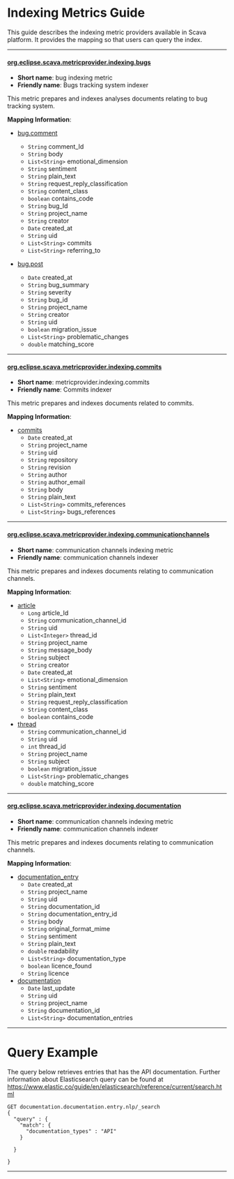 # Indexing Metrics Guide

This guide describes the indexing metric providers available in Scava platform. It provides the mapping so that users can query the index. 

------
#### [org.eclipse.scava.metricprovider.indexing.bugs](#org.eclipse.scava.metricprovider.indexing.bugs)
- **Short name**: bug indexing metric
- **Friendly name**: Bugs tracking system indexer

This metric prepares and indexes analyses documents relating to bug tracking system.

**Mapping Information**:

- <u>bug.comment</u>
	- `String`	comment_Id
	- `String`	body
	- `List<String>`	emotional_dimension
	- `String`	sentiment
	- `String`	plain_text
	- `String`	request_reply_classification
	- `String`	content_class
	- `boolean`	contains_code
	- `String`	bug_Id
	- `String`	project_name
	- `String`	creator
	- `Date`	created_at
	- `String`	uid
	- `List<String>`	commits
	- `List<String>`	referring_to

- <u>bug.post</u>
	- `Date`	created_at
	- `String`	bug_summary
	- `String`	severity
	- `String`	bug_id
	- `String`	project_name
	- `String`	creator
	- `String`	uid
	- `boolean`	migration_issue
	- `List<String>`		problematic_changes
	- `double`	matching_score

------
#### [org.eclipse.scava.metricprovider.indexing.commits](#org.eclipse.scava.metricprovider.indexing.commits)
- **Short name**: metricprovider.indexing.commits
- **Friendly name**: Commits indexer

This metric prepares and indexes documents related to commits.

**Mapping Information**:

- <u>commits</u>
	- `Date`	created_at
	- `String`	project_name
	- `String`	uid
	- `String`	repository
	- `String`	revision
	- `String`	author
	- `String`	author_email
	- `String`	body
	- `String`	plain_text
	- `List<String>`	commits_references
	- `List<String>`	bugs_references

------
#### [org.eclipse.scava.metricprovider.indexing.communicationchannels](#org.eclipse.scava.metricprovider.indexing.communicationchannels)
- **Short name**: communication channels indexing metric
- **Friendly name**: communication channels indexer

This metric prepares and indexes documents relating to communication channels.

**Mapping Information**:

- <u>article</u>
	- `Long`	article_Id
	- `String`	communication_channel_id
	- `String`	uid
	- `List<Integer>`	thread_id
	- `String`	project_name
	- `String`	message_body
	- `String`	subject
	- `String`	creator
	- `Date`	created_at
	- `List<String>`	emotional_dimension
	- `String`	sentiment
	- `String`	plain_text
	- `String`	request_reply_classification
	- `String`	content_class
	- `boolean`	contains_code
- <u>thread</u>
	- `String`	communication_channel_id
	- `String`	uid
	- `int`	thread_id
	- `String`	project_name
	- `String`	subject
	- `boolean`	migration_issue
	- `List<String>`	problematic_changes
	- `double`	matching_score

------
#### [org.eclipse.scava.metricprovider.indexing.documentation](#org.eclipse.scava.metricprovider.indexing.documentation)
- **Short name**: communication channels indexing metric
- **Friendly name**: communication channels indexer

This metric prepares and indexes documents relating to communication channels.

**Mapping Information**:

- <u>documentation_entry</u>
	- `Date`	created_at
	- `String`	project_name
	- `String`	uid
	- `String`	documentation_id
	- `String`	documentation_entry_id
	- `String`	body
	- `String`	original_format_mime
	- `String`	sentiment
	- `String`	plain_text
	- `double`	readability
	- `List<String>`	documentation_type
	- `boolean`	licence_found
	- `String`	licence
- <u>documentation</u>
	- `Date`	last_update
	- `String`	uid
	- `String`	project_name
	- `String`	documentation_id
	- `List<String>`	documentation_entries

------
# Query Example

The query below retrieves entries that has the API documentation. Further information about Elasticsearch query can be found at https://www.elastic.co/guide/en/elasticsearch/reference/current/search.html


```
GET documentation.documentation.entry.nlp/_search
{
  "query" : {
    "match": {
      "documentation_types" : "API"
    }

  }

}
```

------
